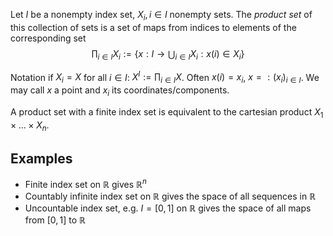 Let $I$ be a nonempty index set, $X_i, i \in I$ nonempty sets.
The _product set_ of this collection of sets is a set of maps
from indices to elements of the corresponding set
$$
\prod_{i \in I} X_i := \{x : I \rightarrow \bigcup_{i \in I} X_i : x(i) \in X_i\}
$$

Notation if $X_i = X$ for all $i \in I$: $X^I := \prod_{i \in I} X$.
Often $x(i) = x_i$, $x =: (x_i)_{i \in I}$.
We may call $x$ a point and $x_i$ its coordinates/components.

A product set with a finite index set
is equivalent to the cartesian product
$X_1 \times \dots \times X_n$.

## Examples

- Finite index set on $\mathbb{R}$ gives $\mathbb{R}^n$
- Countably infinite index set on $\mathbb{R}$
  gives the space of all sequences in $\mathbb{R}$
- Uncountable index set, e.g. $I = [0, 1]$ on $\mathbb{R}$
  gives the space of all maps from $[0, 1]$ to $\mathbb{R}$
